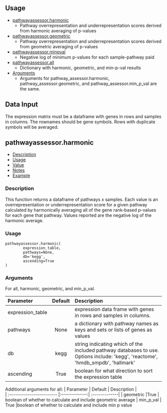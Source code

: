 ## Usage
- [pathwayassessor.harmonic](#harmonic)
   - Pathway overrepresentation and underrepresentation scores derived from harmonic averaging of p-values
- [pathwayassessor.geometric](#geometric)
   - Pathway overrepresentation and underrepresentation scores derived from geometric averaging of p-values
- [pathwayassessor.minpval](#minpval)
   - Negative log of minimum p-values for each sample-pathway paid
- [pathwayassessor.all](#all)
   - Dictionary with harmonic, geometric, and min-p-val results
- [Arguments](#arguments)
   - Arguments for pathway_assessor.harmonic, pathway_assessor.geometric, and pathway_assessor.min_p_val are the same.

## Data Input
The expression matrix must be a dataframe with genes in rows and samples in columns. 
The rownames should be gene symbols. Rows with duplicate symbols will be averaged.


## pathwayassessor.harmonic
- [Description](#description)
- [Usage](#usage)
- [Value](#value)
- [Notes](#notes)
- [Example](#example)


### Description

This function returns a dataframe of pathways x samples. 
Each value is an overrepresentation or underrepresentation score for a given pathway 
calculated by harmonically averaging all of the gene rank-based p-values for each gene 
that pathway. Values reported are the negative log of the harmonic average.

### Usage
```
pathwayassessor.harmonic(
        expression_table,
        pathways=None,
        db='kegg',
        ascending=True
)
```

### Arguments
For all, harmonic, geometric, and min_p_val.

| Parameter                 | Default       | Description   |	
| :------------------------ |:-------------:| :-------------|
| expression_table	       |	          | expression data frame with genes in rows and samples in columns.
| pathways         | None           |a dictionary with pathway names as keys and sets or lists of genes as values
| db 	       |	kegg	            |string indicating which of the included pathway databases to use. Options include: 'kegg', 'reactome', 'hmdb_smpdb', 'hallmark'
| ascending  		       | True	           | boolean for what direction to sort the expression table

Additional arguments for all:
| Parameter                 | Default       | Description   |	
| :------------------------ |:-------------:| :-------------|
| geometric	       |True	          | boolean of whether to calculate and include geometric average
| min_p_val         | True           |boolean of whether to calculate and include min p value